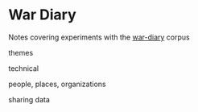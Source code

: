 # War Diary

Notes covering experiments with the [war-diary](https://github.com/knoxa/war-diary) corpus

themes

technical

people, places, organizations

sharing data
